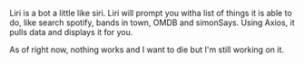 Liri is a bot a little like siri. 
Liri will prompt you witha list of things it is able to do, like search spotify, bands in town, OMDB and simonSays.
Using Axios, it pulls data and displays it for you.

As of right now, nothing works and I want to die but I'm still working on it. 

